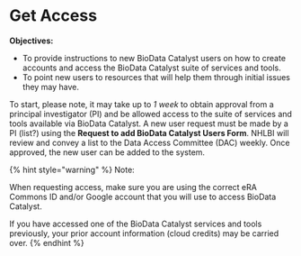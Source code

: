 # Get Access

**Objectives:** 

* To provide instructions to new BioData Catalyst users on how to create accounts and access the BioData Catalyst suite of services and tools. 
* To point new users to resources that will help them through initial issues they may have.

To start, please note, it may take up to _1 week_ to obtain approval from a principal investigator \(PI\) and be allowed access to the suite of services and tools available via BioData Catalyst. A new user request must be made by a PI \(list?\) using the **Request to add BioData Catalyst Users Form**. NHLBI will review and convey a list to the Data Access Committee \(DAC\) weekly. Once approved, the new user can be added to the system. 

{% hint style="warning" %}
Note:   
  
When requesting access, make sure you are using the correct eRA Commons ID and/or Google account that you will use to access BioData Catalyst.   
  
If you have accessed one of the BioData Catalyst services and tools previously, your prior account information \(cloud credits\) may be carried over.
{% endhint %}

